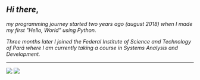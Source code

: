 <div float="left">

## _Hi there_,

_my programming journey started two years ago (august 2018) when I made my first "Hello, World" using Python._
 
_Three months later I joined the Federal Institute of Science and Technology of Pará where I am currently taking a course in Systems Analysis and Development._

---

<div float="right">

<img src="https://github-readme-stats.vercel.app/api?username=pgthiago&theme=midnight-purple&include_all_commits=true" />

<img src="https://github-readme-stats.vercel.app/api/top-langs/?username=pgthiago&layout=compact&theme=midnight-purple" />

</div>
